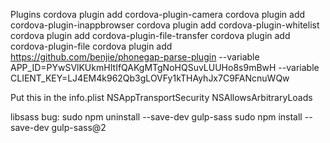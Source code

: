 Plugins
cordova plugin add cordova-plugin-camera
cordova plugin add cordova-plugin-inappbrowser
cordova plugin add cordova-plugin-whitelist
cordova plugin add cordova-plugin-file-transfer
cordova plugin add cordova-plugin-file
cordova plugin add https://github.com/benjie/phonegap-parse-plugin --variable APP_ID=PYwSVlKUkmHItIfQAKgMTgNoHQSuvLUUHo8s9mBwH --variable CLIENT_KEY=LJ4EM4k962Qb3gLOVFy1kTHAyhJx7C9FANcnuWQw


Put this in the info.plist
<key>NSAppTransportSecurity</key>
<dict>
    <key>NSAllowsArbitraryLoads</key>
    <true/>
</dict>

libsass bug: 
sudo npm uninstall --save-dev gulp-sass
sudo npm install --save-dev gulp-sass@2
